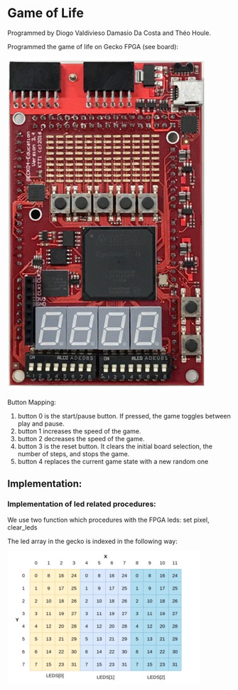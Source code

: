 # Game of Life

Programmed by Diogo Valdivieso Damasio Da Costa and Théo Houle.

Programmed the game of life on Gecko FPGA (see board):

![alt text](https://github.com/DiogoVDDC/Assembly_GameOfLife/blob/main/image_2021-11-29_211539.png)

Button Mapping:
1) button 0 is the start/pause button. If pressed, the game toggles between play and pause.
2) button 1 increases the speed of the game.
3) button 2 decreases the speed of the game.
4) button 3 is the reset button. It clears the initial board selection, the number of steps, and stops
the game.
5) button 4 replaces the current game state with a new random one


## Implementation:

### Implementation of led related procedures:

We use two function which procedures with the FPGA leds: set pixel, clear_leds

The led array in the gecko is indexed in the following way:

![alt text](https://github.com/DiogoVDDC/Assembly_GameOfLife/blob/main/led_array_indexing.png)

